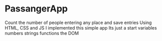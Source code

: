 # PassangerApp
Count the number of people entering any place and save entries
Using HTML, CSS and JS I implemented this simple app Its just a start
variables
numbers
strings
functions
the DOM


